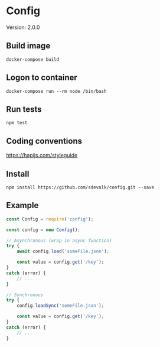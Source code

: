 Config
==============================

Version: 2.0.0

Build image
------------
    docker-compose build

Logon to container
------------
    docker-compose run --rm node /bin/bash

Run tests
------------
    npm test

Coding conventions
------------
https://hapijs.com/styleguide

Install
------------
    npm install https://github.com/sdevalk/config.git --save

Example
------------

```javascript
const Config = require('config');

const config = new Config();

// Asynchronous (wrap in async function)
try {
    await config.load('someFile.json');

    const value = config.get('/key');
}
catch (error) {
    // ...
}

// Synchronous
try {
    config.loadSync('someFile.json');

    const value = config.get('/key');
}
catch (error) {
    // ...
}

```
